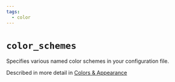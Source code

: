 ```yaml
---
tags:
  - color
---
```

# `color_schemes`

Specifies various named color schemes in your configuration file.

Described in more detail in [Colors & Appearance](../../appearance.md#defining-a-color-scheme-in-your-shelldonelua)
